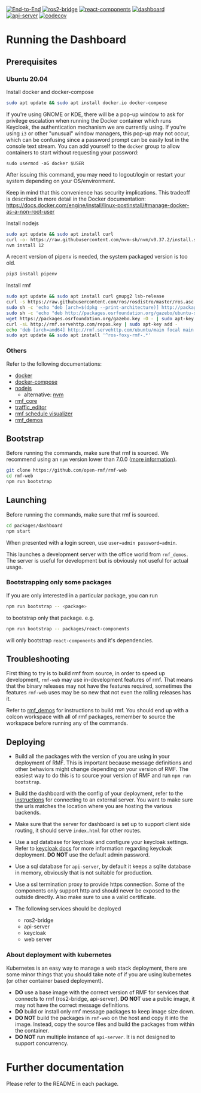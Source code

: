 [![End-to-End](https://github.com/open-rmf/rmf-web/workflows/End-to-End/badge.svg?branch=main)](https://github.com/open-rmf/rmf-web/actions?query=workflow%3AEnd-to-End+branch%3Amain) [![ros2-bridge](https://github.com/open-rmf/rmf-web/workflows/ros2-bridge/badge.svg?branch=main)](https://github.com/open-rmf/rmf-web/actions?query=workflow%3Aros2-bridge+branch%3Amain) [![react-components](https://github.com/open-rmf/rmf-web/workflows/react-components/badge.svg?branch=main)](https://github.com/open-rmf/rmf-web/actions?query=workflow%3Areact-components+branch%3Amain) [![dashboard](https://github.com/open-rmf/rmf-web/workflows/dashboard/badge.svg?branch=main)](https://github.com/open-rmf/rmf-web/actions?query=workflow%3Adashboard+branch%3Amain) [![api-server](https://github.com/open-rmf/rmf-web/workflows/api-server/badge.svg?branch=main)](https://github.com/open-rmf/rmf-web/actions?query=workflow%3Aapi-server+branch%3Amain) [![codecov](https://codecov.io/gh/osrf/rmf-web/branch/main/graph/badge.svg)](https://codecov.io/gh/osrf/rmf-web)

# Running the Dashboard

## Prerequisites

### Ubuntu 20.04

Install docker and docker-compose
```bash
sudo apt update && sudo apt install docker.io docker-compose
```

If you're using GNOME or KDE, there will be a pop-up window to ask for privilege escalation when running the Docker container which runs Keycloak, the authentication mechanism we are currently using.
If you're using `i3` or other "unusual" window managers, this pop-up may not occur, which can be confusing since a password prompt can be easily lost in the console text stream.
You can add yourself to the `docker` group to allow containers to start without requesting your password:
```
sudo usermod -aG docker $USER
```
After issuing this command, you may need to logout/login or restart your system depending on your OS/environment.

Keep in mind that this convenience has security implications. This tradeoff is described in more detail in the Docker documentation:
https://docs.docker.com/engine/install/linux-postinstall/#manage-docker-as-a-non-root-user

Install nodejs
```bash
sudo apt update && sudo apt install curl
curl -o- https://raw.githubusercontent.com/nvm-sh/nvm/v0.37.2/install.sh | bash
nvm install 12
```

A recent version of pipenv is needed, the system packaged version is too old.
```bash
pip3 install pipenv
```

Install rmf
```bash
sudo apt update && sudo apt install curl gnupg2 lsb-release
curl -s https://raw.githubusercontent.com/ros/rosdistro/master/ros.asc | sudo apt-key add -
sudo sh -c 'echo "deb [arch=$(dpkg --print-architecture)] http://packages.ros.org/ros2/ubuntu $(lsb_release -cs) main" > /etc/apt/sources.list.d/ros2-latest.list'
sudo sh -c 'echo "deb http://packages.osrfoundation.org/gazebo/ubuntu-stable `lsb_release -cs` main" > /etc/apt/sources.list.d/gazebo-stable.list'
wget https://packages.osrfoundation.org/gazebo.key -O - | sudo apt-key add -
curl -sL http://rmf.servehttp.com/repos.key | sudo apt-key add -
echo 'deb [arch=amd64] http://rmf.servehttp.com/ubuntu/main focal main' | sudo tee /etc/apt/sources.list.d/rmf.list
sudo apt update && sudo apt install '^ros-foxy-rmf-.*'
```

### Others

Refer to the following documentations:

* [docker](https://docs.docker.com/engine/install/ubuntu/)
* [docker-compose](https://docs.docker.com/compose/install/)
* [nodejs](https://nodejs.org/en/download/package-manager/)
  * alternative: [nvm](https://github.com/nvm-sh/nvm)
* [rmf_core](https://github.com/open-rmf/rmf_core)
* [traffic_editor](https://github.com/open-rmf/traffic_editor)
* [rmf schedule visualizer](https://github.com/open-rmf/rmf_schedule_visualizer)
* [rmf_demos](https://github.com/open-rmf/rmf_demos)

## Bootstrap
Before running the commands, make sure that rmf is sourced. We recommend using an `npm` version lower than 7.0.0 ([more information](https://github.com/open-rmf/rmf-web/issues/232)).
```bash
git clone https://github.com/open-rmf/rmf-web
cd rmf-web
npm run bootstrap
```

## Launching
Before running the commands, make sure that rmf is sourced.
```bash
cd packages/dashboard
npm start
```
When presented with a login screen, use `user=admin password=admin`.

This launches a development server with the office world from `rmf_demos`. The server is useful for development but is obviously not useful for actual usage.

### Bootstrapping only some packages
If you are only interested in a particular package, you can run
```bash
npm run bootstrap -- <package>
```
to bootstrap only that package. e.g.
```bash
npm run bootstrap -- packages/react-components
```
will only bootstrap `react-components` and it's dependencies.

## Troubleshooting
First thing to try is to build rmf from source, in order to speed up development, `rmf-web` may use in-development features of rmf. That means that the binary releases may not have the features required, sometimes the features `rmf-web` uses may be so new that not even the rolling releases has it.

Refer to [rmf_demos](https://github.com/open-rmf/rmf_demos) for instructions to build rmf. You should end up with a colcon workspace with all of rmf packages, remember to source the workspace before running any of the commands.

## Deploying
* Build all the packages with the version of you are using in your deployment of RMF. This is important because message definitions and other behaviors might change depending on your version of RMF. The easiest way to do this is to source your version of RMF and run `npm run bootstrap`.

* Build the dashboard with the config of your deployment, refer to the [instructions](./packages/dashboard/README.md#external-server) for connecting to an external server. You want to make sure the urls matches the location where you are hosting the various backends.

* Make sure that the server for dashboard is set up to support client side routing, it should serve `index.html` for other routes.

* Use a sql database for keycloak and configure your keycloak settings. Refer to [keycloak docs](https://www.keycloak.org/getting-started) for more information regarding keycloak deployment. **DO NOT** use the default admin password.

* Use a sql database for `api-server`, by default it keeps a sqlite database in memory, obviously that is not suitable for production.

* Use a ssl termination proxy to provide https connection. Some of the components only support http and should never be exposed to the outside directly. Also make sure to use a valid certificate.

* The following services should be deployed
    * ros2-bridge
    * api-server
    * keycloak
    * web server

### About deployment with kubernetes
Kubernetes is an easy way to manage a web stack deployment, there are some minor things that you should take note of if you are using kubernetes (or other container based deployment).

* **DO** use a base image with the correct version of RMF for services that connects to rmf (ros2-bridge, api-server). **DO NOT** use a public image, it may not have the correct message definitions.
* **DO** build or install only rmf message packages to keep image size down.
* **DO NOT** build the packages in `rmf-web` on the host and copy it into the image. Instead, copy the source files and build the packages from within the container.
* **DO NOT** run multiple instance of `api-server`. It is not designed to support concurrency.

# Further documentation

Please refer to the README in each package.
